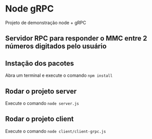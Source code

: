 # Node gRPC

Projeto de demonstração node + gRPC

## Servidor RPC para responder o MMC entre 2 números digitados pelo usuário

## Instação dos pacotes
Abra um terminal e execute o comando `npm install` 

## Rodar o projeto server
Execute o comando `node server.js`

## Rodar o projeto client
Execute o comando `node client/client-grpc.js`
